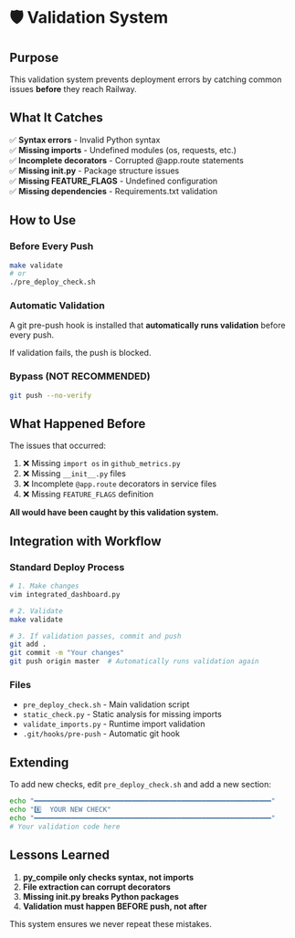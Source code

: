 # 🛡️ Validation System

## Purpose
This validation system prevents deployment errors by catching common issues **before** they reach Railway.

## What It Catches
✅ **Syntax errors** - Invalid Python syntax  
✅ **Missing imports** - Undefined modules (os, requests, etc.)  
✅ **Incomplete decorators** - Corrupted @app.route statements  
✅ **Missing __init__.py** - Package structure issues  
✅ **Missing FEATURE_FLAGS** - Undefined configuration  
✅ **Missing dependencies** - Requirements.txt validation  

## How to Use

### Before Every Push
```bash
make validate
# or
./pre_deploy_check.sh
```

### Automatic Validation
A git pre-push hook is installed that **automatically runs validation** before every push.

If validation fails, the push is blocked.

### Bypass (NOT RECOMMENDED)
```bash
git push --no-verify
```

## What Happened Before
The issues that occurred:
1. ❌ Missing `import os` in `github_metrics.py`
2. ❌ Missing `__init__.py` files  
3. ❌ Incomplete `@app.route` decorators in service files
4. ❌ Missing `FEATURE_FLAGS` definition

**All would have been caught by this validation system.**

## Integration with Workflow

### Standard Deploy Process
```bash
# 1. Make changes
vim integrated_dashboard.py

# 2. Validate
make validate

# 3. If validation passes, commit and push
git add .
git commit -m "Your changes"
git push origin master  # Automatically runs validation again
```

### Files
- `pre_deploy_check.sh` - Main validation script
- `static_check.py` - Static analysis for missing imports
- `validate_imports.py` - Runtime import validation
- `.git/hooks/pre-push` - Automatic git hook

## Extending
To add new checks, edit `pre_deploy_check.sh` and add a new section:

```bash
echo "━━━━━━━━━━━━━━━━━━━━━━━━━━━━━━━━━━━━━━━━━━━━━━━━━━━━━━━━━━"
echo "8️⃣  YOUR NEW CHECK"
echo "━━━━━━━━━━━━━━━━━━━━━━━━━━━━━━━━━━━━━━━━━━━━━━━━━━━━━━━━━━"
# Your validation code here
```

## Lessons Learned
1. **py_compile only checks syntax, not imports**
2. **File extraction can corrupt decorators**
3. **Missing __init__.py breaks Python packages**
4. **Validation must happen BEFORE push, not after**

This system ensures we never repeat these mistakes.
